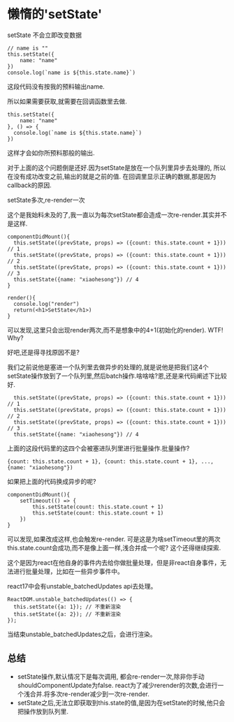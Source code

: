 # 懒惰的'setState'

setState 不会立即改变数据

```text
// name is ""
this.setState({
    name: "name"
})
console.log(`name is ${this.state.name}`)
```

这段代码没有按我的预料输出name.

所以如果需要获取,就需要在回调函数里去做.

```text
this.setState({
    name: "name"
}, () => {
  console.log(`name is ${this.state.name}`)
})
```

这样才会如你所预料那般的输出.

对于上面的这个问题倒是还好.因为setState是放在一个队列里异步去处理的, 所以在没有成功改变之前,输出的就是之前的值. 在回调里显示正确的数据,那是因为callback的原因.

setState多次,re-render一次

这个是我始料未及的了,我一直以为每次setState都会造成一次re-render.其实并不是这样.

```text
componentDidMount(){
  this.setState((prevState, props) => ({count: this.state.count + 1})) // 1
  this.setState((prevState, props) => ({count: this.state.count + 1})) // 2
  this.setState((prevState, props) => ({count: this.state.count + 1})) // 3
  this.setState({name: "xiaohesong"}) // 4
}

render(){
  console.log("render")
  return(<h1>SetState</h1>)
}
```

可以发现,这里只会出现render两次,而不是想象中的4+1\(初始化的render\). WTF! Why?

好吧,还是得寻找原因不是?

我们之前说他是塞进一个队列里去做异步的处理的,就是说他是把我们这4个setState操作放到了一个队列里,然后batch操作.啥啥啥?恩,还是来代码阐述下比较好.

```text
  this.setState((prevState, props) => ({count: this.state.count + 1})) // 1
  this.setState((prevState, props) => ({count: this.state.count + 1})) // 2
  this.setState((prevState, props) => ({count: this.state.count + 1})) // 3
  this.setState({name: "xiaohesong"}) // 4
```

上面的这段代码里的这四个会被塞进队列里进行批量操作.批量操作?

```text
{count: this.state.count + 1}, {count: this.state.count + 1}, ..., {name: "xiaohesong"})
```

如果把上面的代码换成异步的呢?

```text
componentDidMount(){
    setTimeout(() => {
        this.setState(count: this.state.count + 1)
        this.setState(count: this.state.count + 1)
    })
}
```

可以发现,如果改成这样,也会触发re-render. 可是这是为啥setTimeout里的两次this.state.count会成功,而不是像上面一样,浅合并成一个呢? 这个还得继续探索.

这个是因为react在他自身的事件内去给你做批量处理，但是非react自身事件，无法进行批量处理，比如在一些异步事件中。

react17中会有unstable\_batchedUpdates api去处理。

```text
ReactDOM.unstable_batchedUpdates(() => {
  this.setState({a: 1}); // 不重新渲染
  this.setState({a: 2}); // 不重新渲染
});
```

当结束unstable\_batchedUpdates之后，会进行渲染。

## 总结

* setState操作,默认情况下是每次调用, 都会re-render一次,除非你手动shouldComponentUpdate为false. react为了减少rerender的次数,会进行一个浅合并.将多次re-render减少到一次re-render.
* setState之后,无法立即获取到this.state的值,是因为在setState的时候,他只会把操作放到队列里.

